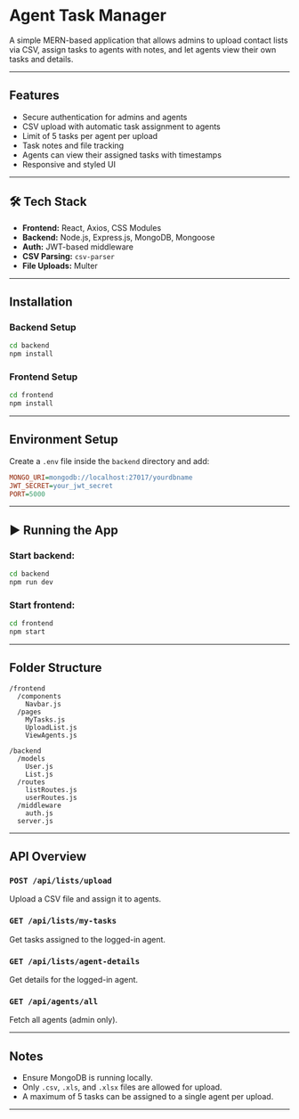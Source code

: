 #  Agent Task Manager

A simple MERN-based application that allows admins to upload contact lists via CSV, assign tasks to agents with notes, and let agents view their own tasks and details.

---

##  Features

-  Secure authentication for admins and agents
-  CSV upload with automatic task assignment to agents
-  Limit of 5 tasks per agent per upload
-  Task notes and file tracking
-  Agents can view their assigned tasks with timestamps
-  Responsive and styled UI

---

## 🛠 Tech Stack

- **Frontend:** React, Axios, CSS Modules
- **Backend:** Node.js, Express.js, MongoDB, Mongoose
- **Auth:** JWT-based middleware
- **CSV Parsing:** `csv-parser`
- **File Uploads:** Multer

---

##  Installation

###  Backend Setup

```bash
cd backend
npm install
```

###  Frontend Setup

```bash
cd frontend
npm install
```

---

##  Environment Setup

Create a `.env` file inside the `backend` directory and add:

```ini
MONGO_URI=mongodb://localhost:27017/yourdbname
JWT_SECRET=your_jwt_secret
PORT=5000
```

---

## ▶ Running the App

### Start backend:

```bash
cd backend
npm run dev
```

### Start frontend:

```bash
cd frontend
npm start
```

---

##  Folder Structure

```
/frontend
  /components
    Navbar.js
  /pages
    MyTasks.js
    UploadList.js
    ViewAgents.js

/backend
  /models
    User.js
    List.js
  /routes
    listRoutes.js
    userRoutes.js
  /middleware
    auth.js
  server.js
```

---

##  API Overview

### `POST /api/lists/upload`
Upload a CSV file and assign it to agents.

### `GET /api/lists/my-tasks`
Get tasks assigned to the logged-in agent.

### `GET /api/lists/agent-details`
Get details for the logged-in agent.

### `GET /api/agents/all`
Fetch all agents (admin only).

---

##  Notes

- Ensure MongoDB is running locally.
- Only `.csv`, `.xls`, and `.xlsx` files are allowed for upload.
- A maximum of 5 tasks can be assigned to a single agent per upload.

---

